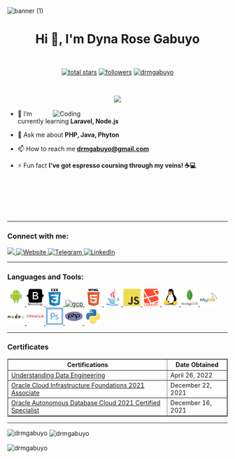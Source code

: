 ![banner (1)](https://github.com/drmgabuyo/drmgabuyo/assets/147422759/6aa23acb-caf4-40e8-8e46-616a25ce8759)
<h1 align="center">Hi 👋, I'm Dyna Rose Gabuyo</h1>

<br/>

<!-- Social badges section -->
<p align="center">
  <a href="https://github.com/drmgabuyo?tab=stars">
    <img alt="total stars" title="Total stars on GitHub" src="https://custom-icon-badges.demolab.com/github/stars/drmgabuyo?color=55960c&style=for-the-badge&labelColor=488207&logo=star"/></a>
  <a href="https://github.com/drmgabuyo?tab=followers">
    <img alt="followers" title="Follow me on Github" src="https://custom-icon-badges.demolab.com/github/followers/drmgabuyo?color=236ad3&labelColor=1155ba&style=for-the-badge&logo=person-add&label=Follow&logoColor=white"/></a>

<a href="https://github.com/DenverCoder1/Simple-View-Counter">
  <img src="https://komarev.com/ghpvc/?username=drmgabuyo&label=Profile%20views&color=236ad3&labelColor=1155ba&style=for-the-badge&logo=person-add&label=Profile Views&logoColor=white" alt="drmgabuyo" /> 
</p>

<br/>
<p align="center">
  <!-- Typing SVG by DenverCoder1 - https://github.com/DenverCoder1/readme-typing-svg -->
  <a href="https://github.com/DenverCoder1/readme-typing-svg">
    <img src="https://readme-typing-svg.demolab.com/?lines=I'm a %20web%20developer.%20%20;I %20specialized%20in%20creating%20;interactive%20and%20;user-friendly %20websites%20;&font=Fira%20Code&center=true&width=440&height=45&color=f75c7e&vCenter=true&pause=1000&size=22" /></a>
</p>

<img align="right" alt="Coding" width="400" src="https://camo.githubusercontent.com/0f2df9c6430300192232520a10bc3f09066cee3c6f1205da8490ac2b1d69d9e5/68747470733a2f2f6d69722d73332d63646e2d63662e626568616e63652e6e65742f70726f6a6563745f6d6f64756c65732f646973702f3630313031343131363737303437352e363036386265666634363430612e676966">

- 🌱 I’m currently learning **Laravel, Node.js**

- 💬 Ask me about **PHP, Java, Phyton**

- 📫 How to reach me **drmgabuyo@gmail.com**

- ⚡ Fun fact **I've got espresso coursing through my veins! ☕💻**

<br/>
<br/>
<br/>
<br/>
<br/>
<hr/>

<!-- Contact -->
<h3 align="left">Connect with me:</h3>
<p align="left">
 
<a href="https://twitter.com/daiyna_">
    <img src="https://img.shields.io/badge/twitter-000000?style=for-the-badge&logo=x&logoColor=white" style="max-width: 100%;">
 </a>





<a href="mailto: drmgabuyo@gmail.com">
    <img src="https://camo.githubusercontent.com/571384769c09e0c66b45e39b5be70f68f552db3e2b2311bc2064f0d4a9f5983b/68747470733a2f2f696d672e736869656c64732e696f2f62616467652f476d61696c2d4431343833363f7374796c653d666f722d7468652d6261646765266c6f676f3d676d61696c266c6f676f436f6c6f723d7768697465" alt="Website" data-canonical-src="https://img.shields.io/badge/Gmail-D14836?style=for-the-badge&logo=gmail&logoColor=white" style="max-width: 100%;">
 </a>

<a href="https://t.me/dynagabuyo">
        <img src="https://camo.githubusercontent.com/cf4ed981404024c1adfc79d5575c4edf1836c4fe36b24b03383ece888cef7e29/68747470733a2f2f696d672e736869656c64732e696f2f62616467652f54656c656772616d2d3243413545303f7374796c653d666f722d7468652d6261646765266c6f676f3d74656c656772616d266c6f676f436f6c6f723d7768697465" alt="Telegram" data-canonical-src="https://img.shields.io/badge/Telegram-2CA5E0?style=for-the-badge&amp;logo=telegram&amp;logoColor=white" style="max-width: 100%;">
    </a>

     
<a href="https://www.linkedin.com/in/gabuyo-dyna-rose-m-a808a2266/">
                <img src="https://camo.githubusercontent.com/7e1a1a039c75a7c4d2a91d7f97bf0a1c2adcf7cb49b7dbbfc02963a4f9fdaca4/68747470733a2f2f696d672e736869656c64732e696f2f62616467652f6c696e6b6564696e2d2532333030373742352e7376673f7374796c653d666f722d7468652d6261646765266c6f676f3d6c696e6b6564696e266c6f676f436f6c6f723d7768697465" alt="LinkedIn" data-canonical-src="https://img.shields.io/badge/linkedin-%230077B5.svg?style=for-the-badge&amp;logo=linkedin&amp;logoColor=white" style="max-width: 100%;">
    </a>




 
</p>

<hr/>

<h3 align="left">Languages and Tools:</h3>
<p align="left"> <a href="https://developer.android.com" target="_blank" rel="noreferrer"> <img src="https://raw.githubusercontent.com/devicons/devicon/master/icons/android/android-original-wordmark.svg" alt="android" width="40" height="40"/> </a> <a href="https://getbootstrap.com" target="_blank" rel="noreferrer"> <img src="https://raw.githubusercontent.com/devicons/devicon/master/icons/bootstrap/bootstrap-plain-wordmark.svg" alt="bootstrap" width="40" height="40"/> </a> <a href="https://www.w3schools.com/css/" target="_blank" rel="noreferrer"> <img src="https://raw.githubusercontent.com/devicons/devicon/master/icons/css3/css3-original-wordmark.svg" alt="css3" width="40" height="40"/> </a> <a href="https://cloud.google.com" target="_blank" rel="noreferrer"> <img src="https://www.vectorlogo.zone/logos/google_cloud/google_cloud-icon.svg" alt="gcp" width="40" height="40"/> </a> <a href="https://www.w3.org/html/" target="_blank" rel="noreferrer"> <img src="https://raw.githubusercontent.com/devicons/devicon/master/icons/html5/html5-original-wordmark.svg" alt="html5" width="40" height="40"/> </a> <a href="https://www.java.com" target="_blank" rel="noreferrer"> <img src="https://raw.githubusercontent.com/devicons/devicon/master/icons/java/java-original.svg" alt="java" width="40" height="40"/> </a> <a href="https://developer.mozilla.org/en-US/docs/Web/JavaScript" target="_blank" rel="noreferrer"> <img src="https://raw.githubusercontent.com/devicons/devicon/master/icons/javascript/javascript-original.svg" alt="javascript" width="40" height="40"/> </a> <a href="https://laravel.com/" target="_blank" rel="noreferrer"> <img src="https://raw.githubusercontent.com/devicons/devicon/master/icons/laravel/laravel-plain-wordmark.svg" alt="laravel" width="40" height="40"/> </a> <a href="https://www.linux.org/" target="_blank" rel="noreferrer"> <img src="https://raw.githubusercontent.com/devicons/devicon/master/icons/linux/linux-original.svg" alt="linux" width="40" height="40"/> </a> <a href="https://www.mongodb.com/" target="_blank" rel="noreferrer"> <img src="https://raw.githubusercontent.com/devicons/devicon/master/icons/mongodb/mongodb-original-wordmark.svg" alt="mongodb" width="40" height="40"/> </a> <a href="https://www.mysql.com/" target="_blank" rel="noreferrer"> <img src="https://raw.githubusercontent.com/devicons/devicon/master/icons/mysql/mysql-original-wordmark.svg" alt="mysql" width="40" height="40"/> </a> <a href="https://nodejs.org" target="_blank" rel="noreferrer"> <img src="https://raw.githubusercontent.com/devicons/devicon/master/icons/nodejs/nodejs-original-wordmark.svg" alt="nodejs" width="40" height="40"/> </a> <a href="https://www.oracle.com/" target="_blank" rel="noreferrer"> <img src="https://raw.githubusercontent.com/devicons/devicon/master/icons/oracle/oracle-original.svg" alt="oracle" width="40" height="40"/> </a> <a href="https://www.photoshop.com/en" target="_blank" rel="noreferrer"> <img src="https://raw.githubusercontent.com/devicons/devicon/master/icons/photoshop/photoshop-line.svg" alt="photoshop" width="40" height="40"/> </a> <a href="https://www.php.net" target="_blank" rel="noreferrer"> <img src="https://raw.githubusercontent.com/devicons/devicon/master/icons/php/php-original.svg" alt="php" width="40" height="40"/> </a> <a href="https://www.python.org" target="_blank" rel="noreferrer"> <img src="https://raw.githubusercontent.com/devicons/devicon/master/icons/python/python-original.svg" alt="python" width="40" height="40"/> </a> </p>

<hr/>


<h3 align="left">Certificates</h3>

<table border="1">
        <tr>
            <th>Certifications</th>
            <th>Date Obtained</th>
        </tr>
        <tr>
            <td><a href="https://www.datacamp.com/statement-of-accomplishment/course/7b9ab150dd9cb839d2331304602ddf8fe116c092?share=true">Understanding Data Engineering</a></td>
            <td>April 26, 2022</td>
        </tr>
        <tr>
            <td><a href="https://catalog-education.oracle.com/pls/certview/sharebadge?id=E8AFF7F17586BE21C1F912BB93A354F388D3EE8B41328431A400C8D2F733A870">Oracle Cloud Infrastructure Foundations 2021 Associate</a></td>
            <td>December 22, 2021</td>
        </tr>
        <tr>
            <td><a href="https://catalog-education.oracle.com/pls/certview/sharebadge?id=CBA4000971F7D8033AF9E726BAAF2F0F719B4317B1EC2C148166379D2CB46E31">Oracle Autonomous Database Cloud 2021 Certified Specialist</a></td>
            <td>December 16, 2021</td>
        </tr>
    </table>



<hr/>



<p><img align="left" src="https://github-readme-stats.vercel.app/api/top-langs?username=drmgabuyo&show_icons=true&locale=en&layout=compact" alt="drmgabuyo" /></p>

<p>&nbsp;<img align="center" src="https://github-readme-stats.vercel.app/api?username=drmgabuyo&show_icons=true&locale=en" alt="drmgabuyo" /></p>

<p><img align="center" src="https://github-readme-streak-stats.herokuapp.com/?user=drmgabuyo&" alt="drmgabuyo" /></p>

